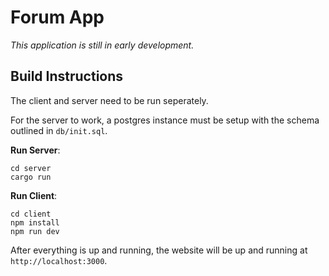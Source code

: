 # Forum App

*This application is still in early development.*

## Build Instructions
The client and server need to be run seperately.

For the server to work, a postgres instance must be setup with the schema outlined in `db/init.sql`.

**Run Server**:
```
cd server
cargo run
```

**Run Client**:
```
cd client
npm install
npm run dev
```

After everything is up and running, the website will be up and running at `http://localhost:3000`.